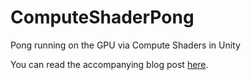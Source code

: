 # ComputeShaderPong
Pong running on the GPU via Compute Shaders in Unity

You can read the accompanying blog post [here](https://bronsonzgeb.com/?p=333).

